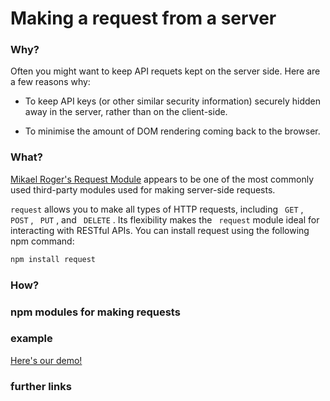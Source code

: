 # Making a request from a server

### Why?
Often you might want to keep API requets kept on the server side. Here are a few reasons why:

- To keep API keys (or other similar security information) securely hidden away in the server, rather than on the client-side.

- To minimise the amount of DOM rendering coming back to the browser.

### What?


[Mikael Roger's Request Module](https://www.sitepoint.com/making-http-requests-in-node-js/) appears to be one of the most commonly used third-party modules used for making server-side requests.

``` request ``` allows you to make all types of HTTP requests, including ``` GET``` , ``` POST``` , ``` PUT``` , and ``` DELETE``` . Its flexibility makes the ``` request```  module ideal for interacting with RESTful APIs. You can install request using the following npm command:

``` js
npm install request
```

### How?


### npm modules for making requests

### example
[Here's our demo!](../server-request-demo)
### further links

